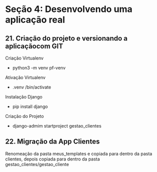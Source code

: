<h1>Seção 4: Desenvolvendo uma aplicação real</h1>

<h2>21. Criação do projeto e versionando a aplicaçãocom GIT</h2>

<p>Criação Virtualenv</p>

<ul>
<li>python3 -m venv pf-venv</li>
</ul>

<p>Ativação Virtualenv</p>

<ul>
<li>.venv /bin/activate</li>
</ul>

<p>Instalação Django</p>

<ul>
<li>pip install django</li>
</ul>

<p>Criação do Projeto</p>

<ul>
<li>django-admim startproject gestao_clientes</li>
</ul>

<h2>22. Migração da App Clientes</h2>

<p>Renomeação da pasta meus_templates e copiada para dentro da pasta clientes, 
depois copiada para dentro da pasta gestao_clientes/gestao_cliente</p>

